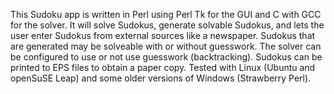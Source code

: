 This Sudoku app is written in Perl using Perl Tk for the GUI and C with GCC for the solver. It will solve Sudokus, generate solvable Sudokus, and lets the user enter Sudokus from external sources like a newspaper. Sudokus that are generated may be solveable with or without guesswork. The solver can be configured to use or not use guesswork (backtracking). Sudokus can be printed to EPS files to obtain a paper copy. Tested with Linux (Ubuntu and openSuSE Leap) and some older versions of Windows (Strawberry Perl).
